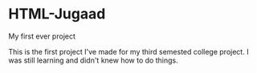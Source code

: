 # HTML-Jugaad
My first ever project

This is the first project I've made for my third semested college project. I was still learning and didn't knew how to do things.
